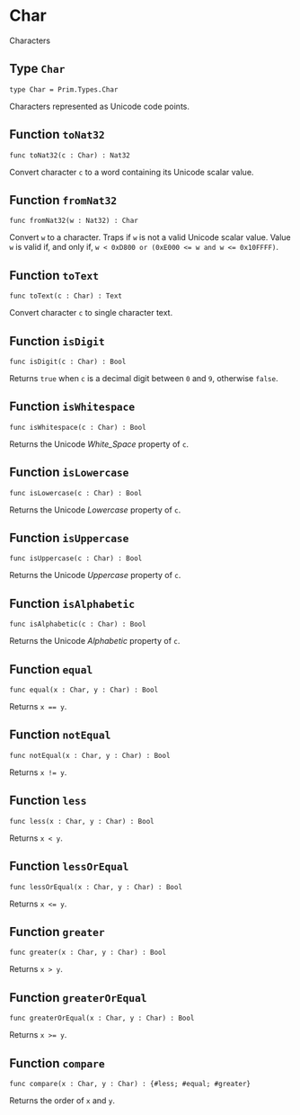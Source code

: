 # Char
Characters

## Type `Char`
``` motoko no-repl
type Char = Prim.Types.Char
```

Characters represented as Unicode code points.

## Function `toNat32`
``` motoko no-repl
func toNat32(c : Char) : Nat32
```

Convert character `c` to a word containing its Unicode scalar value.

## Function `fromNat32`
``` motoko no-repl
func fromNat32(w : Nat32) : Char
```

Convert `w` to a character.
Traps if `w` is not a valid Unicode scalar value.
Value `w` is valid if, and only if, `w < 0xD800 or (0xE000 <= w and w <= 0x10FFFF)`.

## Function `toText`
``` motoko no-repl
func toText(c : Char) : Text
```

Convert character `c` to single character text.

## Function `isDigit`
``` motoko no-repl
func isDigit(c : Char) : Bool
```

Returns `true` when `c` is a decimal digit between `0` and `9`, otherwise `false`.

## Function `isWhitespace`
``` motoko no-repl
func isWhitespace(c : Char) : Bool
```

Returns the Unicode _White_Space_ property of `c`.

## Function `isLowercase`
``` motoko no-repl
func isLowercase(c : Char) : Bool
```

Returns the Unicode _Lowercase_ property of `c`.

## Function `isUppercase`
``` motoko no-repl
func isUppercase(c : Char) : Bool
```

Returns the Unicode _Uppercase_ property of `c`.

## Function `isAlphabetic`
``` motoko no-repl
func isAlphabetic(c : Char) : Bool
```

Returns the Unicode _Alphabetic_ property of `c`.

## Function `equal`
``` motoko no-repl
func equal(x : Char, y : Char) : Bool
```

Returns `x == y`.

## Function `notEqual`
``` motoko no-repl
func notEqual(x : Char, y : Char) : Bool
```

Returns `x != y`.

## Function `less`
``` motoko no-repl
func less(x : Char, y : Char) : Bool
```

Returns `x < y`.

## Function `lessOrEqual`
``` motoko no-repl
func lessOrEqual(x : Char, y : Char) : Bool
```

Returns `x <= y`.

## Function `greater`
``` motoko no-repl
func greater(x : Char, y : Char) : Bool
```

Returns `x > y`.

## Function `greaterOrEqual`
``` motoko no-repl
func greaterOrEqual(x : Char, y : Char) : Bool
```

Returns `x >= y`.

## Function `compare`
``` motoko no-repl
func compare(x : Char, y : Char) : {#less; #equal; #greater}
```

Returns the order of `x` and `y`.

